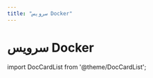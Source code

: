 ```yaml
---
title: "سرویس Docker"
---
```

# سرویس Docker

import DocCardList from '@theme/DocCardList';

<DocCardList />